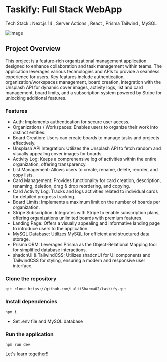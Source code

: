 
# Taskify: Full Stack WebApp

Tech Stack : Next.js 14 , Server Actions , React , Prisma Tailwind , MySQL

![image](https://github.com/LalitSharma02/taskify/assets/121621946/564de00a-b89f-4b46-8493-e46fc720f7d1)

## Project Overview

This project is a feature-rich organizational management application designed to enhance collaboration and task management within teams. The application leverages various technologies and APIs to provide a seamless experience for users. Key features include authentication, organization/workspaces management, board creation, integration with the Unsplash API for dynamic cover images, activity logs, list and card management, board limits, and a subscription system powered by Stripe for unlocking additional features.

### Features

- Auth: Implements authentication for secure user access.
- Organizations / Workspaces: Enables users to organize their work into distinct entities.
- Board Creation: Users can create boards to manage tasks and projects effectively.
- Unsplash API Integration: Utilizes the Unsplash API to fetch random and visually appealing cover images for boards.
- Activity Log: Keeps a comprehensive log of activities within the entire organization, offering transparency.
- List Management: Allows users to create, rename, delete, reorder, and copy lists.
- Card Management: Provides functionality for card creation, description, renaming, deletion, drag & drop reordering, and copying.
- Card Activity Log: Tracks and logs activities related to individual cards for detailed progress tracking.
- Board Limits: Implements a maximum limit on the number of boards per organization.
- Stripe Subscription: Integrates with Stripe to enable subscription plans, offering organizations unlimited boards with premium features.
- Landing Page: Offers a visually appealing and informative landing page to introduce users to the application.
- MySQL Database: Utilizes MySQL for efficient and structured data storage.
- Prisma ORM: Leverages Prisma as the Object-Relational Mapping tool for simplified database interactions.
- shadcnUI & TailwindCSS: Utilizes shadcnUI for UI components and TailwindCSS for styling, ensuring a modern and responsive user interface.

### Clone the repository

```shell
git clone https://github.com/LalitSharma02/taskify.git
```

### Install dependencies

```shell
npm i
```

- Set .env file and MySQL database

### Run the application
```shell
npm run dev
```

Let's learn together!!